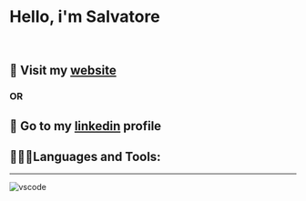 # Hello, i'm Salvatore
<br />

## 🔴 Visit my [website](https://salvatoremilone.github.io/) 
### OR
## 🔵 Go to my [linkedin](https://www.linkedin.com/in/salvatore-milone/) profile

## 👨🏻‍💻Languages and Tools:
<hr>

![vscode](https://upload.wikimedia.org/wikipedia/commons/thumb/9/9a/Visual_Studio_Code_1.35_icon.svg/512px-Visual_Studio_Code_1.35_icon.svg.png?20210804221519)